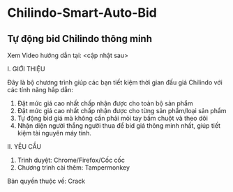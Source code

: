 # Chilindo-Smart-Auto-Bid

<h2>Tự động bid Chilindo thông minh</h2>

Xem Video hướng dẫn tại: <cập nhật sau>

I. GIỚI THIỆU

Đây là bộ chương trình giúp các bạn tiết kiệm thời gian đấu giá Chilindo với các tính năng hấp dẫn:
1. Đặt mức giá cao nhất chấp nhận được cho toàn bộ sản phẩm
2. Đặt mức giá cao nhất chấp nhận được cho từng sản phẩm/loại sản phẩm
3. Tự động bid giá mà không cần phải mỏi tay bấm chuột và theo dõi
4. Nhận diện người thắng người thua để bid giá thông minh nhất, giúp tiết kiệm tài nguyên máy tính.

II. YÊU CẦU

1. Trình duyệt: Chrome/Firefox/Cốc cốc
2. Chương trình cài thêm: Tampermonkey

Bản quyền thuộc về: Crack
